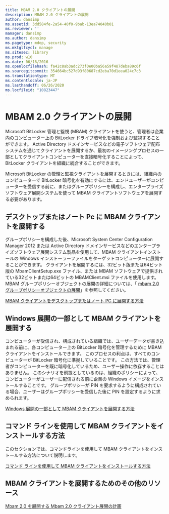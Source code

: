 ```yaml
---
title: MBAM 2.0 クライアントの展開
description: MBAM 2.0 クライアントの展開
author: dansimp
ms.assetid: 3dd584fe-2a54-40f0-9bab-13ea74040b01
ms.reviewer: ''
manager: dansimp
ms.author: dansimp
ms.pagetype: mdop, security
ms.mktglfcycl: manage
ms.sitesec: library
ms.prod: w10
ms.date: 06/16/2016
ms.openlocfilehash: fa42c8ab3adc273f0e00ba56a59f487deba89c6f
ms.sourcegitcommit: 354664bc527d93f80687cd2eba70d1eea024c7c3
ms.translationtype: MT
ms.contentlocale: ja-JP
ms.lasthandoff: 06/26/2020
ms.locfileid: "10823447"
---
```

# MBAM 2.0 クライアントの展開


Microsoft BitLocker 管理と監視 (MBAM) クライアントを使うと、管理者は企業内のコンピューター上の BitLocker ドライブ暗号化を強制および監視することができます。 Active Directory ドメインサービスなどの電子ソフトウェア配布システムを通じてクライアントを展開するか、最初のイメージングプロセスの一部としてクライアントコンピューターを直接暗号化することによって、BitLocker クライアントを組織に統合することができます。

Microsoft BitLocker の管理と監視クライアントを展開するときには、組織内のコンピューターで BitLocker 暗号化を有効にするには、エンドユーザーがコンピューターを受信する前に、またはグループポリシーを構成し、エンタープライズソフトウェア展開システムを使って MBAM クライアントソフトウェアを展開する必要があります。

## デスクトップまたはノート Pc に MBAM クライアントを展開する


グループポリシーを構成した後、Microsoft System Center Configuration Manager 2012 または Active Directory ドメインサービスなどのエンタープライズソフトウェア展開システム製品を使用して、MBAM クライアントインストールの Windows インストーラーファイルをターゲットコンピューターに展開することができます。 クライアントを展開するには、32ビット版または64ビット版の MbamClientSetup.exe ファイル、または MBAM ソフトウェアで提供されている32ビットまたは64ビットの MBAMClient.msi ファイルを使用します。 MBAM グループポリシーオブジェクトの展開の詳細については、「 [mbam 2.0 グループポリシーオブジェクトの展開](deploying-mbam-20-group-policy-objects-mbam-2.md)」を参照してください。

[MBAM クライアントをデスクトップまたはノート PC に展開する方法](how-to-deploy-the-mbam-client-to-desktop-or-laptop-computers-mbam-2.md)

## Windows 展開の一部として MBAM クライアントを展開する


コンピューターが受信され、構成されている組織では、ユーザーデータが書き込まれる前に、各コンピューター上の BitLocker 暗号化を管理するために MBAM クライアントをインストールできます。 このプロセスの利点は、すべてのコンピューターが BitLocker 暗号化に準拠していることです。 この方法では、管理者がコンピューターを既に暗号化しているため、ユーザー操作に依存することはありません。 このシナリオを前提としているのは、組織のポリシーによって、コンピューターがユーザーに配信される前に企業の Windows イメージをインストールすることです。 グループポリシーが PIN を要求するように構成されている場合、ユーザーはグループポリシーを受信した後に PIN を設定するように求められます。

[Windows 展開の一部として MBAM クライアントを展開する方法](how-to-deploy-the-mbam-client-as-part-of-a-windows-deployment-mbam-2.md)

## コマンド ラインを使用して MBAM クライアントをインストールする方法


このセクションでは、コマンドラインを使用して MBAM クライアントをインストールする方法について説明します。

[コマンド ラインを使用して MBAM クライアントをインストールする方法](how-to-use-a-command-line-to-install-the-mbam-client.md)

## MBAM クライアントを展開するためのその他のリソース


[Mbam 2.0 を展開](deploying-mbam-20-mbam-2.md)[する Mbam 2.0 クライアント展開の計画](planning-for-mbam-20-client-deployment-mbam-2.md)

 

 





